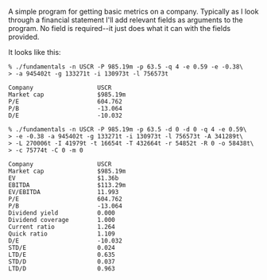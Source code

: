 A simple program for getting basic metrics on a company. Typically as I look through a financial statement I'll add relevant fields as arguments to the program. No field is required--it just does what it can with the fields provided.

It looks like this:

```
% ./fundamentals -n USCR -P 985.19m -p 63.5 -q 4 -e 0.59 -e -0.38\
> -a 945402t -g 133271t -i 130973t -l 756573t

Company                  USCR
Market cap               $985.19m
P/E                      604.762
P/B                      -13.064
D/E                      -10.032

% ./fundamentals -n USCR -P 985.19m -p 63.5 -d 0 -d 0 -q 4 -e 0.59\
> -e -0.38 -a 945402t -g 133271t -i 130973t -l 756573t -A 341289t\
> -L 270006t -I 41979t -t 16654t -T 432664t -r 54852t -R 0 -o 58438t\
> -c 75774t -C 0 -m 0

Company                  USCR
Market cap               $985.19m
EV                       $1.36b
EBITDA                   $113.29m
EV/EBITDA                11.993
P/E                      604.762
P/B                      -13.064
Dividend yield           0.000
Dividend coverage        1.000
Current ratio            1.264
Quick ratio              1.109
D/E                      -10.032
STD/E                    0.024
LTD/E                    0.635
STD/D                    0.037
LTD/D                    0.963
```
